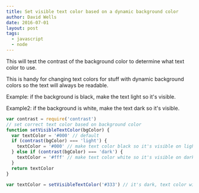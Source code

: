 ```yaml
---
title: Set visible text color based on a dynamic background color
author: David Wells
date: 2016-07-01
layout: post
tags:
  - javascript
  - node
---
```


This will test the contrast of the background color to determine what text color to use.

This is handy for changing text colors for stuff with dynamic background colors so the text will always be readable.

Example: if the background is black, make the text light so it's visible.

Example2: if the background is white, make the text dark so it's visible.

```js
var contrast = require('contrast')
// set correct text color based on background color
function setVisibleTextColor(bgColor) {
  var textColor = '#000' // default
  if (contrast(bgColor) === 'light') {
    textColor = '#000' // make text color black so it's visible on light BG
  } else if (contrast(bgColor) === 'dark') {
    textColor = '#fff' // make text color white so it's visible on dark BG
  }
  return textColor
}

var textColor = setVisibleTextColor('#333') // it's dark, text color will be #fff
```
